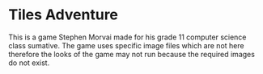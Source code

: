Tiles Adventure
=======================================
This is a game Stephen Morvai made for his grade 11 computer science class sumative.
The game uses specific image files which are not here therefore the looks of the game 
may not run because the required images do not exist.
